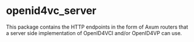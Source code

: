 # openid4vc_server

This package contains the HTTP endpoints in the form of Axum routers that a server side
implementation of OpenID4VCI and/or OpenID4VP can use.
